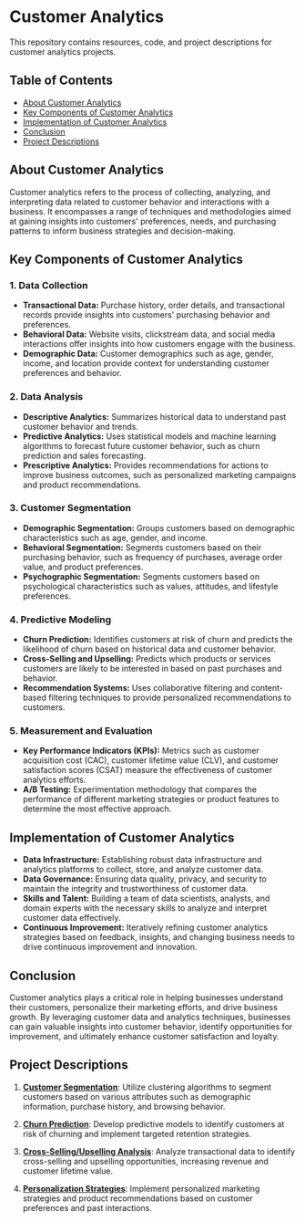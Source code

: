 # Customer Analytics

This repository contains resources, code, and project descriptions for customer analytics projects.

## Table of Contents

- [About Customer Analytics](#about-customer-analytics)
- [Key Components of Customer Analytics](#key-components-of-customer-analytics)
- [Implementation of Customer Analytics](#implementation-of-customer-analytics)
- [Conclusion](#conclusion)
- [Project Descriptions](#project-descriptions)

## About Customer Analytics

Customer analytics refers to the process of collecting, analyzing, and interpreting data related to customer behavior and interactions with a business. It encompasses a range of techniques and methodologies aimed at gaining insights into customers' preferences, needs, and purchasing patterns to inform business strategies and decision-making.

## Key Components of Customer Analytics

### 1. Data Collection

- **Transactional Data:** Purchase history, order details, and transactional records provide insights into customers' purchasing behavior and preferences.
- **Behavioral Data:** Website visits, clickstream data, and social media interactions offer insights into how customers engage with the business.
- **Demographic Data:** Customer demographics such as age, gender, income, and location provide context for understanding customer preferences and behavior.

### 2. Data Analysis

- **Descriptive Analytics:** Summarizes historical data to understand past customer behavior and trends.
- **Predictive Analytics:** Uses statistical models and machine learning algorithms to forecast future customer behavior, such as churn prediction and sales forecasting.
- **Prescriptive Analytics:** Provides recommendations for actions to improve business outcomes, such as personalized marketing campaigns and product recommendations.

### 3. Customer Segmentation
- **Demographic Segmentation:** Groups customers based on demographic characteristics such as age, gender, and income.
- **Behavioral Segmentation:** Segments customers based on their purchasing behavior, such as frequency of purchases, average order value, and product preferences.
- **Psychographic Segmentation:** Segments customers based on psychological characteristics such as values, attitudes, and lifestyle preferences.

### 4. Predictive Modeling
- **Churn Prediction:** Identifies customers at risk of churn and predicts the likelihood of churn based on historical data and customer behavior.
- **Cross-Selling and Upselling:** Predicts which products or services customers are likely to be interested in based on past purchases and behavior.
- **Recommendation Systems:** Uses collaborative filtering and content-based filtering techniques to provide personalized recommendations to customers.

### 5. Measurement and Evaluation
- **Key Performance Indicators (KPIs):** Metrics such as customer acquisition cost (CAC), customer lifetime value (CLV), and customer satisfaction scores (CSAT) measure the effectiveness of customer analytics efforts.
- **A/B Testing:** Experimentation methodology that compares the performance of different marketing strategies or product features to determine the most effective approach.

## Implementation of Customer Analytics

- **Data Infrastructure:** Establishing robust data infrastructure and analytics platforms to collect, store, and analyze customer data.
- **Data Governance:** Ensuring data quality, privacy, and security to maintain the integrity and trustworthiness of customer data.
- **Skills and Talent:** Building a team of data scientists, analysts, and domain experts with the necessary skills to analyze and interpret customer data effectively.
- **Continuous Improvement:** Iteratively refining customer analytics strategies based on feedback, insights, and changing business needs to drive continuous improvement and innovation.

## Conclusion

Customer analytics plays a critical role in helping businesses understand their customers, personalize their marketing efforts, and drive business growth. By leveraging customer data and analytics techniques, businesses can gain valuable insights into customer behavior, identify opportunities for improvement, and ultimately enhance customer satisfaction and loyalty.

## Project Descriptions

1. [**Customer Segmentation**](https://github.com/ashiqur0202/Customer-Analytics/tree/master/Customer%20Segmentation): Utilize clustering algorithms to segment customers based on various attributes such as demographic information, purchase history, and browsing behavior.

2. [**Churn Prediction**](https://github.com/ashiqur0202/Customer-Analytics/tree/master/Churn%20Prediction): Develop predictive models to identify customers at risk of churning and implement targeted retention strategies.

3. [**Cross-Selling/Upselling Analysis**](https://github.com/ashiqur0202/Customer-Analytics/tree/master/Cross%20Selling%20Up%20Selling%20Analysis): Analyze transactional data to identify cross-selling and upselling opportunities, increasing revenue and customer lifetime value.

4. [**Personalization Strategies**](https://github.com/ashiqur0202/Customer-Analytics/tree/master/Personalization%20Strategies): Implement personalized marketing strategies and product recommendations based on customer preferences and past interactions.
